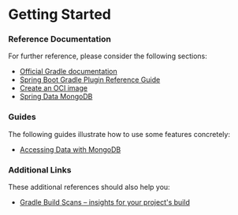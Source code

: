 # Getting Started

### Reference Documentation

For further reference, please consider the following sections:

* [Official Gradle documentation](https://docs.gradle.org)
* [Spring Boot Gradle Plugin Reference Guide](https://docs.spring.io/spring-boot/3.4.2/gradle-plugin)
* [Create an OCI image](https://docs.spring.io/spring-boot/3.4.2/gradle-plugin/packaging-oci-image.html)
* [Spring Data MongoDB](https://docs.spring.io/spring-boot/3.4.2/reference/data/nosql.html#data.nosql.mongodb)

### Guides

The following guides illustrate how to use some features concretely:

* [Accessing Data with MongoDB](https://spring.io/guides/gs/accessing-data-mongodb/)

### Additional Links

These additional references should also help you:

* [Gradle Build Scans – insights for your project's build](https://scans.gradle.com#gradle)

